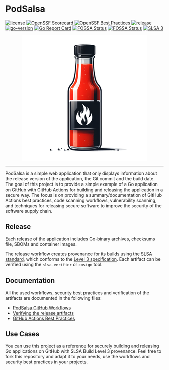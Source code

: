 # PodSalsa

[![license](https://img.shields.io/github/license/janfuhrer/podsalsa)](https://github.com/janfuhrer/podsalsa/blob/main/LICENSE)
[![OpenSSF Scorecard](https://api.securityscorecards.dev/projects/github.com/janfuhrer/podsalsa/badge)](https://securityscorecards.dev/viewer/?uri=github.com/janfuhrer/podsalsa)
[![OpenSSF Best Practices](https://www.bestpractices.dev/projects/8791/badge?&kill_cache=1)](https://www.bestpractices.dev/projects/8791)
[![release](https://img.shields.io/github/v/release/janfuhrer/podsalsa)](https://github.com/janfuhrer/podsalsa/releases)
[![go-version](https://img.shields.io/github/go-mod/go-version/janfuhrer/podsalsa)](https://github.com/janfuhrer/podsalsa/blob/main/go.mod)
[![Go Report Card](https://goreportcard.com/badge/github.com/janfuhrer/podsalsa)](https://goreportcard.com/report/github.com/janfuhrer/podsalsa)
[![FOSSA Status](https://app.fossa.com/api/projects/custom%2B44203%2Fgithub.com%2Fjanfuhrer%2Fpodsalsa.svg?type=shield&issueType=license)](https://app.fossa.com/projects/custom%2B44203%2Fgithub.com%2Fjanfuhrer%2Fpodsalsa?ref=badge_shield&issueType=license)
[![FOSSA Status](https://app.fossa.com/api/projects/custom%2B44203%2Fgithub.com%2Fjanfuhrer%2Fpodsalsa.svg?type=shield&issueType=security)](https://app.fossa.com/projects/custom%2B44203%2Fgithub.com%2Fjanfuhrer%2Fpodsalsa?ref=badge_shield&issueType=security)
[![SLSA 3](https://slsa.dev/images/gh-badge-level3.svg)](https://slsa.dev)

<p align="center">
    <img src="./assets/podsalsa-logo.png" alt="PodSalsa" width="400">
</p>

---

PodSalsa is a simple web application that only displays information about the release version of the application, the Git commit and the build date.
The goal of this project is to provide a simple example of a Go application on GitHub with GitHub Actions for building and releasing the application in a secure way. The focus is on providing a summary/documentation of GitHub Actions best practices, code scanning workflows, vulnerability scanning, and techniques for releasing secure software to improve the security of the software supply chain.

## Release

Each release of the application includes Go-binary archives, checksums file, SBOMs and container images. 

The release workflow creates provenance for its builds using the [SLSA standard](https://slsa.dev), which conforms to the [Level 3 specification](https://slsa.dev/spec/v1.0/levels#build-l3). Each artifact can be verified using the `slsa-verifier` or `cosign` tool.

## Documentation

All the used workflows, security best practices and verification of the artifacts are documented in the following files:

- [PodSalsa GitHub Workflows](./.github/workflows/README.md)
- [Verifying the release artifacts](./SECURITY.md#release-verification)
- [GitHub Actions Best Practices](./docs/best-practices.md)

## Use Cases

You can use this project as a reference for securely building and releasing Go applications on GitHub with SLSA Build Level 3 provenance. Feel free to fork this repository and adapt it to your needs, use the workflows and security best practices in your projects.
